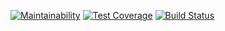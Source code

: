 [![Maintainability](https://api.codeclimate.com/v1/badges/af5e5f64998e3d6bfd52/maintainability)](https://codeclimate.com/github/botirk/project-lvl1-s486/maintainability)
[![Test Coverage](https://api.codeclimate.com/v1/badges/af5e5f64998e3d6bfd52/test_coverage)](https://codeclimate.com/github/botirk/project-lvl1-s486/test_coverage)
[![Build Status](https://travis-ci.org/botirk/project-lvl1-s486.svg?branch=master)](https://travis-ci.org/botirk/project-lvl1-s486)
